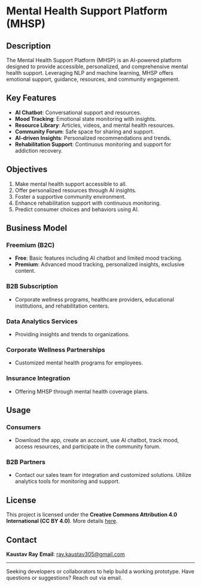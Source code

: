 # Mental Health Support Platform (MHSP)

## Description
The Mental Health Support Platform (MHSP) is an AI-powered platform designed to provide accessible, personalized, and comprehensive mental health support. Leveraging NLP and machine learning, MHSP offers emotional support, guidance, resources, and community engagement.

## Key Features
- **AI Chatbot**: Conversational support and resources.
- **Mood Tracking**: Emotional state monitoring with insights.
- **Resource Library**: Articles, videos, and mental health resources.
- **Community Forum**: Safe space for sharing and support.
- **AI-driven Insights**: Personalized recommendations and trends.
- **Rehabilitation Support**: Continuous monitoring and support for addiction recovery.

## Objectives
1. Make mental health support accessible to all.
2. Offer personalized resources through AI insights.
3. Foster a supportive community environment.
4. Enhance rehabilitation support with continuous monitoring.
5. Predict consumer choices and behaviors using AI.

## Business Model
### Freemium (B2C)
- **Free**: Basic features including AI chatbot and limited mood tracking.
- **Premium**: Advanced mood tracking, personalized insights, exclusive content.

### B2B Subscription
- Corporate wellness programs, healthcare providers, educational institutions, and rehabilitation centers.

### Data Analytics Services
- Providing insights and trends to organizations.

### Corporate Wellness Partnerships
- Customized mental health programs for employees.

### Insurance Integration
- Offering MHSP through mental health coverage plans.

## Usage
### Consumers
- Download the app, create an account, use AI chatbot, track mood, access resources, and participate in the community forum.

### B2B Partners
- Contact our sales team for integration and customized solutions. Utilize analytics tools for monitoring and support.

## License
This project is licensed under the **Creative Commons Attribution 4.0 International (CC BY 4.0)**. More details [here](https://creativecommons.org/licenses/by/4.0/).

## Contact
**Kaustav Ray**
**Email**: [ray.kaustav305@gmail.com](mailto:ray.kaustav305@gmail.com)

---

Seeking developers or collaborators to help build a working prototype. Have questions or suggestions? Reach out via email.